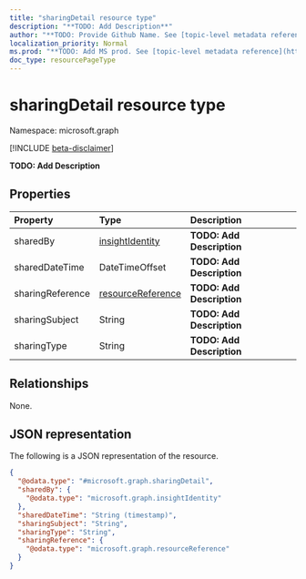 ```yaml
---
title: "sharingDetail resource type"
description: "**TODO: Add Description**"
author: "**TODO: Provide Github Name. See [topic-level metadata reference](https://msgo.azurewebsites.net/add/document/guidelines/metadata.html#topic-level-metadata)**"
localization_priority: Normal
ms.prod: "**TODO: Add MS prod. See [topic-level metadata reference](https://msgo.azurewebsites.net/add/document/guidelines/metadata.html#topic-level-metadata)**"
doc_type: resourcePageType
---
```


# sharingDetail resource type

Namespace: microsoft.graph

[!INCLUDE [beta-disclaimer](../../includes/beta-disclaimer.md)]

**TODO: Add Description**

## Properties
|Property|Type|Description|
|:---|:---|:---|
|sharedBy|[insightIdentity](../resources/insightidentity.md)|**TODO: Add Description**|
|sharedDateTime|DateTimeOffset|**TODO: Add Description**|
|sharingReference|[resourceReference](../resources/resourcereference.md)|**TODO: Add Description**|
|sharingSubject|String|**TODO: Add Description**|
|sharingType|String|**TODO: Add Description**|

## Relationships
None.

## JSON representation
The following is a JSON representation of the resource.
<!-- {
  "blockType": "resource",
  "@odata.type": "microsoft.graph.sharingDetail"
}
-->
``` json
{
  "@odata.type": "#microsoft.graph.sharingDetail",
  "sharedBy": {
    "@odata.type": "microsoft.graph.insightIdentity"
  },
  "sharedDateTime": "String (timestamp)",
  "sharingSubject": "String",
  "sharingType": "String",
  "sharingReference": {
    "@odata.type": "microsoft.graph.resourceReference"
  }
}
```

